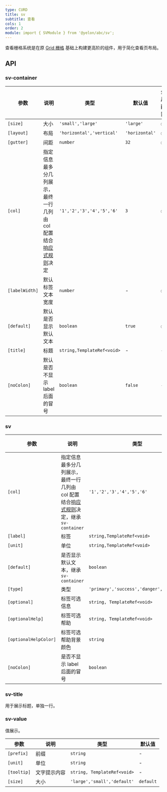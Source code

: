 ```yaml
---
type: CURD
title: sv
subtitle: 查看
cols: 1
order: 2
module: import { SVModule } from '@yelon/abc/sv';
---
```


查看栅格系统是在原 [Grid 栅格](https://ng.ant.design/components/grid/zh) 基础上构建更高阶的组件，用于简化查看页布局。

## API

### sv-container

| 参数 | 说明 | 类型 | 默认值 | 全局配置 |
|----|----|----|-----|------|
| `[size]` | 大小 | `'small','large'` | `'large'` | ✅ |
| `[layout]` | 布局 | `'horizontal','vertical'` | `'horizontal'` | ✅ |
| `[gutter]` | 间距 | `number` | `32` | ✅ |
| `[col]` | 指定信息最多分几列展示，最终一行几列由 col 配置结合[响应式规则](/theme/responsive)决定 | `'1','2','3','4','5','6'` | `3` | ✅ |
| `[labelWidth]` | 默认标签文本宽度 | `number` | - | ✅ |
| `[default]` | 默认是否显示默认文本 | `boolean` | `true` | ✅ |
| `[title]` | 标题 | `string,TemplateRef<void>` | - | - |
| `[noColon]` | 默认是否不显示 label 后面的冒号 | `boolean` | `false` | - |

### sv

| 参数 | 说明 | 类型 | 默认值 |
|----|----|----|-----|
| `[col]` | 指定信息最多分几列展示，最终一行几列由 col 配置结合[响应式规则](/theme/responsive)决定，继承 `sv-container` | `'1','2','3','4','5','6'` | - |
| `[label]` | 标签 | `string,TemplateRef<void>` | - |
| `[unit]` | 单位 | `string,TemplateRef<void>` | - |
| `[default]` | 是否显示默认文本，继承 `sv-container` | `boolean` | - |
| `[type]` | 类型 | `'primary','success','danger','warning'` | - |
| `[optional]` | 标签可选信息 | `string, TemplateRef<void>` | - |
| `[optionalHelp]` | 标签可选帮助 | `string, TemplateRef<void>` | - |
| `[optionalHelpColor]` | 标签可选帮助背景颜色	 | `string` | - |
| `[noColon]` | 是否不显示 label 后面的冒号 | `boolean` | `false` | - |

### sv-title

用于展示标题，单独一行。

### sv-value

值展示。

| 参数 | 说明 | 类型 | 默认值 |
|----|----|----|-----|
| `[prefix]` | 前缀 | `string` | - |
| `[unit]` | 单位 | `string` | - |
| `[tooltip]` | 文字提示内容 | `string, TemplateRef<void>` | - |
| `[size]` | 大小 | `'large','small','default'` | `default` |
